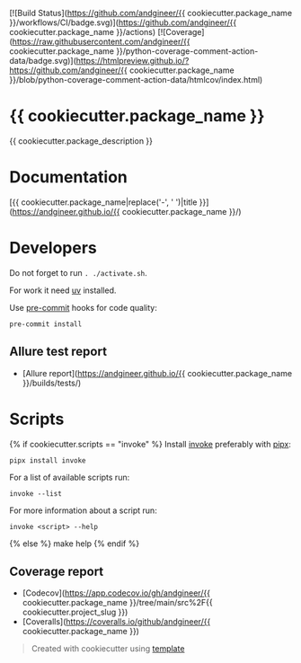 [![Build Status](https://github.com/andgineer/{{ cookiecutter.package_name }}/workflows/CI/badge.svg)](https://github.com/andgineer/{{ cookiecutter.package_name }}/actions)
[![Coverage](https://raw.githubusercontent.com/andgineer/{{ cookiecutter.package_name }}/python-coverage-comment-action-data/badge.svg)](https://htmlpreview.github.io/?https://github.com/andgineer/{{ cookiecutter.package_name }}/blob/python-coverage-comment-action-data/htmlcov/index.html)
# {{ cookiecutter.package_name }}

{{ cookiecutter.package_description }} 

# Documentation

[{{ cookiecutter.package_name|replace('-', ' ')|title }}](https://andgineer.github.io/{{ cookiecutter.package_name }}/)

# Developers

Do not forget to run `. ./activate.sh`.

For work it need [uv](https://github.com/astral-sh/uv) installed.

Use [pre-commit](https://pre-commit.com/#install) hooks for code quality:

    pre-commit install


## Allure test report

* [Allure report](https://andgineer.github.io/{{ cookiecutter.package_name }}/builds/tests/)

# Scripts
{% if cookiecutter.scripts == "invoke" %}
Install [invoke](https://docs.pyinvoke.org/en/stable/) preferably with [pipx](https://pypa.github.io/pipx/):

    pipx install invoke

For a list of available scripts run:

    invoke --list

For more information about a script run:

    invoke <script> --help
{% else %}
    make help
{% endif %}

## Coverage report
* [Codecov](https://app.codecov.io/gh/andgineer/{{ cookiecutter.package_name }}/tree/main/src%2F{{ cookiecutter.project_slug }})
* [Coveralls](https://coveralls.io/github/andgineer/{{ cookiecutter.package_name }})

> Created with cookiecutter using [template](https://github.com/andgineer/cookiecutter-python-package)